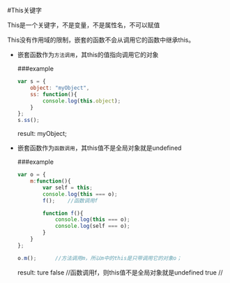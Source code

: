 #This关键字

This是一个关键字，不是变量，不是属性名，不可以赋值

This没有作用域的限制，嵌套的函数不会从调用它的函数中继承this。

- 嵌套函数作为`方法调用`，其this的值指向调用它的对象

	###example
	```javascript	
	var s = {
	    object: "myObject",
	    ss: function(){
	        console.log(this.object);
	    }
	};
	s.ss();
	```
	result: myObject;

- 嵌套函数作为`函数调用`，其this值不是全局对象就是undefined

	###example
	```javascript
	var o = {
    	m:function(){
	      	var self = this;
	      	console.log(this === o);
	      	f();	//函数调用f
	
	      	function f(){
	      	    console.log(this === o);
	      	    console.log(self === o);
	      	}
    	}
	};

	o.m();		//方法调用m，所以m中的this是只带调用它的对象o；
	```
	result: ture
	false	//函数调用f，则this值不是全局对象就是undefined
	true	//
